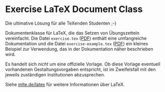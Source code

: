 # Exercise LaTeX Document Class

Die ultimative Lösung für alle TeXenden Studenten ;-)

Dokumentenklasse für LaTeX, die das Setzen von Übungszetteln vereinfacht. Die Datei `exercise.tex` ([PDF][1]) enthält eine umfangreiche Dokumentation und die Datei `exercise-example.tex` ([PDF][2]) ein kleines Beispiel zur Verwendung, das in der Dokumentation näher beschrieben wird.

Es handelt sich _nicht_ um eine offizielle Vorlage. Ob diese Vorlage eventuell vorhandenen Gestaltungsvorgaben entspricht, ist im Zweifelsfall mit den jeweils zuständigen Institutionen abzusprechen.

Siehe [mlte.de/latex](http://www.mlte.de/latex) für weitere Informationen über LaTeX.

[1]: https://www.mlte.de/downloads/exercise.pdf
[2]: https://www.mlte.de/downloads/exercise-example.pdf
